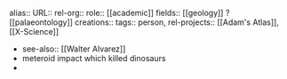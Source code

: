 alias::
URL::
rel-org::
role:: [[academic]]
fields:: [[geology]] ? [[palaeontology]]
creations::
tags:: person,
rel-projects:: [[Adam's Atlas]], [[X-Science]]


- see-also:: [[Walter Alvarez]]
- meteroid impact which killed dinosaurs
-
